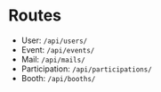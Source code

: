 # Routes

+ User: `/api/users/`
+ Event: `/api/events/`
+ Mail: `/api/mails/`
+ Participation: `/api/participations/`
+ Booth: `/api/booths/`